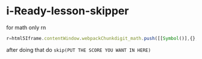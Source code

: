 # i-Ready-lesson-skipper

for math only rn
```js
r=html5Iframe.contentWindow.webpackChunkdigit_math.push([[Symbol()],{},n=>n]);skip=s=>r(86570).q.saveLessonResults({score:s,rawScore:s,rawMaxScore:100},r(88745).Z);
```
after doing that do `skip(PUT THE SCORE YOU WANT IN HERE)`
